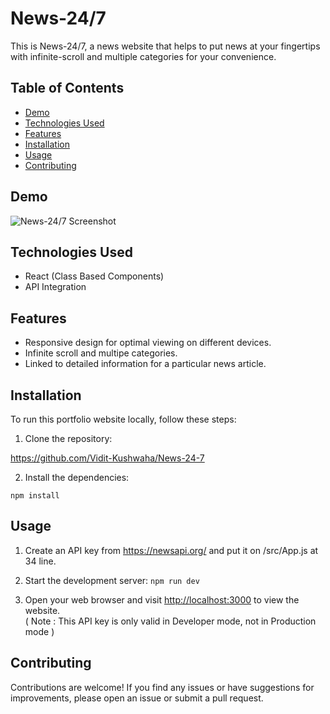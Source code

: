 
# News-24/7

This is News-24/7, a news website that helps to put news at your fingertips with infinite-scroll and multiple categories for your convenience.

## Table of Contents

- [Demo](#demo)
- [Technologies Used](#technologies-used)
- [Features](#features)
- [Installation](#installation)
- [Usage](#usage)
- [Contributing](#contributing)


## Demo

![News-24/7 Screenshot](https://drive.google.com/uc?export=view&id=1Tn1XQ2Z3me5zsa_At-XIrpO2W9VzHjUz)


## Technologies Used

- React (Class Based Components)
- API Integration

## Features

- Responsive design for optimal viewing on different devices.
- Infinite scroll and multipe categories.
- Linked to detailed information for a particular news article.

## Installation

To run this portfolio website locally, follow these steps:

1. Clone the repository:

https://github.com/Vidit-Kushwaha/News-24-7

2. Install the dependencies:

```npm install``` 


## Usage

1. Create an API key from  https://newsapi.org/ and put it on /src/App.js at 34 line.

2. Start the development server: ```npm run dev```

3. Open your web browser and visit [http://localhost:3000](http://localhost:3000) to view the website.<br>
    ( Note : This API key is only valid in Developer mode, not in Production mode )

## Contributing

Contributions are welcome! If you find any issues or have suggestions for improvements, please open an issue or submit a pull request.

